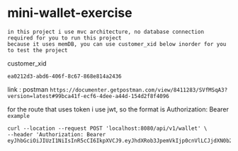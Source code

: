 # mini-wallet-exercise

```
in this project i use mvc architecture, no database connection required for you to run this project
because it uses memDB, you can use customer_xid below inorder for you to test the project
```
customer_xid
```
ea0212d3-abd6-406f-8c67-868e814a2436
```
link : postman `https://documenter.getpostman.com/view/8411283/SVfMSqA3?version=latest#99bca41f-ecf6-4dee-a44d-154d2f8f4096`

for the route that uses token i use jwt, so the format is Authorization: Bearer
<br>
`example`
```
curl --location --request POST 'localhost:8080/api/v1/wallet' \
--header 'Authorization: Bearer eyJhbGciOiJIUzI1NiIsInR5cCI6IkpXVCJ9.eyJhdXRob3JpemVkIjp0cnVlLCJjdXN0b21lcl94aWQiOiJlYTAyMTJkMy1hYmQ2LTQwNmYtOGM2Ny04NjhlODE0YTI0MzYiLCJleHAiOjE2NDU3NzA2OTh9.6DXs8QHCdflh3g_KxOXEjGS3fg2X4WSKphGQxChh8Vk'
```
